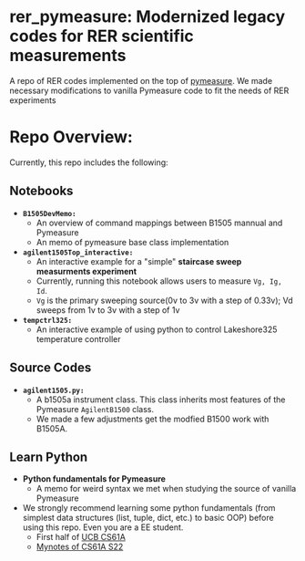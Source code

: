 # rer_pymeasure: Modernized legacy codes for RER scientific measurements 
A repo of RER codes implemented on the top of [pymeasure](https://pymeasure.readthedocs.io/en/latest/). We made necessary modifications to vanilla Pymeasure code to fit the needs of RER experiments
# Repo Overview:
Currently, this repo includes the following:
## Notebooks
* **```B1505DevMemo:```** 
  * An overview of command mappings between B1505 mannual and Pymeasure
  * An memo of pymeasure base class implementation
* **```agilent1505Top_interactive:```**
  * An interactive example for a "simple" **staircase sweep measurments experiment**
  * Currently, running this notebook allows users to measure ```Vg, Ig, Id```. 
   * ```Vg``` is the primary sweeping source(0v to 3v with a step of 0.33v); Vd sweeps from 1v to 3v with a step of 1v
* **```tempctrl325:```**
  * An interactive example of using python to control Lakeshore325 temperature controller
## Source Codes
* **```agilent1505.py:```**
  * A b1505a instrument class. This class inherits most features of the Pymeasure ```AgilentB1500``` class.
  * We made a few adjustments get the modfied B1500 work with B1505A.
## Learn Python
* **Python fundamentals for Pymeasure**
  * A memo for weird syntax we met when studying the source of vanilla Pymeasure
* We strongly recommend learning some python fundamentals (from simplest data structures (list, tuple, dict, etc.) to basic OOP) before using this repo. Even you are a EE student.
  * First half of [UCB CS61A](https://cs61a.org/)
  * [Mynotes of CS61A S22](https://github.com/dashazhangdake/my_cs61a)
